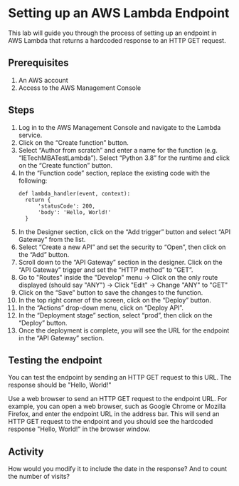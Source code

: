 # Setting up an AWS Lambda Endpoint
This lab will guide you through the process of setting up an endpoint in AWS Lambda that returns a hardcoded response to an HTTP GET request.

## Prerequisites
1. An AWS account
1. Access to the AWS Management Console

## Steps
1. Log in to the AWS Management Console and navigate to the Lambda service.
1. Click on the “Create function” button.
1. Select “Author from scratch” and enter a name for the function (e.g. “IETechMBATestLambda”). Select “Python 3.8” for the runtime and click on the “Create function” button.
1. In the “Function code” section, replace the existing code with the following:
    ```
    def lambda_handler(event, context):
      return {
          'statusCode': 200,
          'body': 'Hello, World!'
      }
    ```
1. In the Designer section, click on the “Add trigger” button and select “API Gateway” from the list.
1. Select “Create a new API” and set the security to “Open”, then click on the “Add” button.
1. Scroll down to the “API Gateway” section in the designer. Click on the “API Gateway” trigger and set the “HTTP method” to “GET”.
  1. Go to "Routes" inside the "Develop" menu -> Click on the only route displayed (should say "ANY") -> Click "Edit" -> Change "ANY" to "GET"
1. Click on the “Save” button to save the changes to the function.
1. In the top right corner of the screen, click on the “Deploy” button.
1. In the “Actions” drop-down menu, click on “Deploy API”.
1. In the “Deployment stage” section, select “prod”, then click on the “Deploy” button.
1. Once the deployment is complete, you will see the URL for the endpoint in the “API Gateway” section.

## Testing the endpoint
You can test the endpoint by sending an HTTP GET request to this URL. The response should be "Hello, World!"

Use a web browser to send an HTTP GET request to the endpoint URL. For example, you can open a web browser, such as Google Chrome or Mozilla Firefox, and enter the endpoint URL in the address bar. This will send an HTTP GET request to the endpoint and you should see the hardcoded response "Hello, World!" in the browser window.

## Activity

How would you modify it to include the date in the response? And to count the number of visits?
